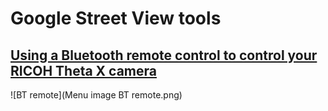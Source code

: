 # Google Street View tools

## [Using a Bluetooth remote control to control your RICOH Theta X camera](https://github.com/u4y0u/Google_streetview_tools/blob/main/Using%20a%20Bluetooth%20remote%20control%20to%20control%20your%20RICOH%20Theta%20X%20camera.md#using-a-bluetooth-remote-control-to-control-your-ricoh-theta-x-camera) 

![BT remote](Menu image BT remote.png)

